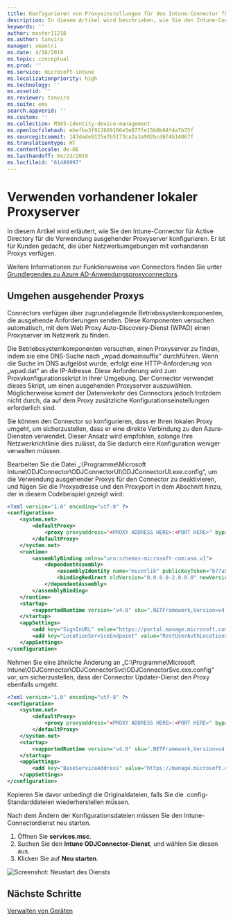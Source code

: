 ```yaml
---
title: Konfigurieren von Proxyeinstellungen für den Intune-Connector für Active Directory
description: In diesem Artikel wird beschrieben, wie Sie den Intune-Connector für Active Directory für die Verwendung vorhandener lokaler Proxyserver konfigurieren.
keywords: ''
author: master11218
ms.author: tanvira
manager: smantri
ms.date: 4/16/2019
ms.topic: conceptual
ms.prod: ''
ms.service: microsoft-intune
ms.localizationpriority: high
ms.technology: ''
ms.assetid: ''
ms.reviewer: tanvira
ms.suite: ems
search.appverid: ''
ms.custom: ''
ms.collection: M365-identity-device-management
ms.openlocfilehash: ebefba3f912669166e5e077fe15b0b04f4a7b75f
ms.sourcegitcommit: 143dade9125e7b5173ca2a3a902bcd6f4b14067f
ms.translationtype: HT
ms.contentlocale: de-DE
ms.lasthandoff: 04/23/2019
ms.locfileid: "61489997"
---
```

# <a name="work-with-existing-on-premises-proxy-servers"></a>Verwenden vorhandener lokaler Proxyserver

In diesem Artikel wird erläutert, wie Sie den Intune-Connector für Active Directory für die Verwendung ausgehender Proxyserver konfigurieren. Er ist für Kunden gedacht, die über Netzwerkumgebungen mit vorhandenen Proxys verfügen.

Weitere Informationen zur Funktionsweise von Connectors finden Sie unter [Grundlegendes zu Azure AD-Anwendungsproxyconnectors](https://docs.microsoft.com/en-us/azure/active-directory/manage-apps/application-proxy-connectors).

## <a name="bypass-outbound-proxies"></a>Umgehen ausgehender Proxys

Connectors verfügen über zugrundeliegende Betriebssystemkomponenten, die ausgehende Anforderungen senden. Diese Komponenten versuchen automatisch, mit dem Web Proxy Auto-Discovery-Dienst (WPAD) einen Proxyserver im Netzwerk zu finden.

Die Betriebssystemkomponenten versuchen, einen Proxyserver zu finden, indem sie eine DNS-Suche nach „wpad.domainsuffix“ durchführen. Wenn die Suche im DNS aufgelöst wurde, erfolgt eine HTTP-Anforderung von „wpad.dat“ an die IP-Adresse. Diese Anforderung wird zum Proxykonfigurationsskript in Ihrer Umgebung. Der Connector verwendet dieses Skript, um einen ausgehenden Proxyserver auszuwählen. Möglicherweise kommt der Datenverkehr des Connectors jedoch trotzdem nicht durch, da auf dem Proxy zusätzliche Konfigurationseinstellungen erforderlich sind.

Sie können den Connector so konfigurieren, dass er Ihren lokalen Proxy umgeht, um sicherzustellen, dass er eine direkte Verbindung zu den Azure-Diensten verwendet. Dieser Ansatz wird empfohlen, solange Ihre Netzwerkrichtlinie dies zulässt, da Sie dadurch eine Konfiguration weniger verwalten müssen.

Bearbeiten Sie die Datei „:\Programme\Microsoft Intune\ODJConnector\ODJConnectorUI\ODJConnectorUI.exe.config“, um die Verwendung ausgehender Proxys für den Connector zu deaktivieren, und fügen Sie die Proxyadresse und den Proxyport in dem Abschnitt hinzu, der in diesem Codebeispiel gezeigt wird:

```xml
<?xml version="1.0" encoding="utf-8" ?>
<configuration>
    <system.net>  
        <defaultProxy>   
            <proxy proxyaddress="<PROXY ADDRESS HERE>:<PORT HERE>" bypassonlocal="True" usesystemdefault="True"/>   
        </defaultProxy>  
    </system.net>
    <runtime>
        <assemblyBinding xmlns="urn:schemas-microsoft-com:asm.v1">
            <dependentAssembly>
                <assemblyIdentity name="mscorlib" publicKeyToken="b77a5c561934e089" culture="neutral"/>
                <bindingRedirect oldVersion="0.0.0.0-2.0.0.0" newVersion="4.6.0.0" />
            </dependentAssembly>
        </assemblyBinding>
    </runtime>
    <startup> 
        <supportedRuntime version="v4.0" sku=".NETFramework,Version=v4.6" />
    </startup>
    <appSettings>
        <add key="SignInURL" value="https://portal.manage.microsoft.com/Home/ClientLogon"/>
        <add key="LocationServiceEndpoint" value="RestUserAuthLocationService/RestUserAuthLocationService/ServiceAddresses"/>
    </appSettings>
</configuration>
```
Nehmen Sie eine ähnliche Änderung an „C:\Programme\Microsoft Intune\ODJConnector\ODJConnectorSvc\ODJConnectorSvc.exe.config“ vor, um sicherzustellen, dass der Connector Updater-Dienst den Proxy ebenfalls umgeht.

```xml
<?xml version="1.0" encoding="utf-8" ?>
<configuration>
    <system.net>  
        <defaultProxy>   
            <proxy proxyaddress="<PROXY ADDRESS HERE>:<PORT HERE>" bypassonlocal="True" usesystemdefault="True"/>   
        </defaultProxy>  
    </system.net>
    <startup>
        <supportedRuntime version="v4.0" sku=".NETFramework,Version=v4.6" />
    </startup>
    <appSettings>
        <add key="BaseServiceAddress" value="https://manage.microsoft.com/" />
    </appSettings>
</configuration>
```

Kopieren Sie davor unbedingt die Originaldateien, falls Sie die .config-Standarddateien wiederherstellen müssen.

Nach dem Ändern der Konfigurationsdateien müssen Sie den Intune-Connectordienst neu starten. 

1. Öffnen Sie **services.msc**.
2. Suchen Sie den **Intune ODJConnector-Dienst**, und wählen Sie diesen aus.
3. Klicken Sie auf **Neu starten**.

![Screenshot: Neustart des Diensts](media/autopilot-hybrid-connector-proxy/service-restart.png)


## <a name="next-steps"></a>Nächste Schritte

[Verwalten von Geräten](device-management.md)